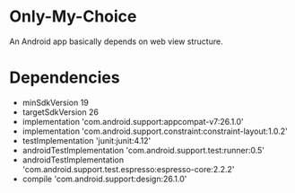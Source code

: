 # Only-My-Choice
An Android app basically depends on web view structure.
# Dependencies
<ul>
       <li>minSdkVersion 19</li>
       <li>targetSdkVersion 26</li>
       <li>implementation 'com.android.support:appcompat-v7:26.1.0'</li>
       <li>implementation 'com.android.support.constraint:constraint-layout:1.0.2'</li>
       <li>testImplementation 'junit:junit:4.12'</li>
       <li>androidTestImplementation 'com.android.support.test:runner:0.5'</li>
       <li>androidTestImplementation 'com.android.support.test.espresso:espresso-core:2.2.2'</li>
       <li>compile 'com.android.support:design:26.1.0'</li>
</ul>
